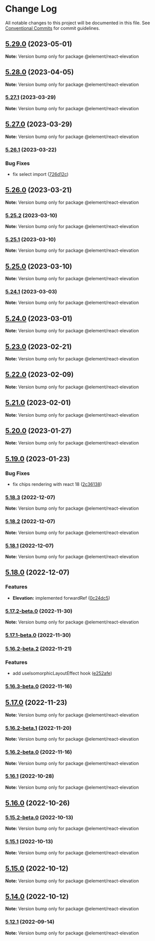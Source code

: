 # Change Log

All notable changes to this project will be documented in this file.
See [Conventional Commits](https://conventionalcommits.org) for commit guidelines.

## [5.29.0](https://github.platforms.engineering/element/element-react/compare/v5.28.0...v5.29.0) (2023-05-01)

**Note:** Version bump only for package @element/react-elevation

## [5.28.0](https://github.platforms.engineering/element/element-react/compare/v5.27.1...v5.28.0) (2023-04-05)

**Note:** Version bump only for package @element/react-elevation

### [5.27.1](https://github.platforms.engineering/element/element-react/compare/v5.27.0...v5.27.1) (2023-03-29)

**Note:** Version bump only for package @element/react-elevation

## [5.27.0](https://github.platforms.engineering/element/element-react/compare/v5.26.1...v5.27.0) (2023-03-29)

**Note:** Version bump only for package @element/react-elevation

### [5.26.1](https://github.platforms.engineering/element/element-react/compare/v5.26.0...v5.26.1) (2023-03-22)

### Bug Fixes

-   fix select import ([726d12c](https://github.platforms.engineering/element/element-react/commits/726d12c2bb8724fe432b9c34fde3652b24d2f8bb))

## [5.26.0](https://github.platforms.engineering/element/element-react/compare/v5.25.2...v5.26.0) (2023-03-21)

**Note:** Version bump only for package @element/react-elevation

### [5.25.2](https://github.platforms.engineering/element/element-react/compare/v5.25.1...v5.25.2) (2023-03-10)

**Note:** Version bump only for package @element/react-elevation

### [5.25.1](https://github.platforms.engineering/element/element-react/compare/v5.25.0...v5.25.1) (2023-03-10)

**Note:** Version bump only for package @element/react-elevation

## [5.25.0](https://github.platforms.engineering/element/element-react/compare/v5.24.1...v5.25.0) (2023-03-10)

**Note:** Version bump only for package @element/react-elevation

### [5.24.1](https://github.platforms.engineering/element/element-react/compare/v5.24.0...v5.24.1) (2023-03-03)

**Note:** Version bump only for package @element/react-elevation

## [5.24.0](https://github.platforms.engineering/element/element-react/compare/v5.23.0...v5.24.0) (2023-03-01)

**Note:** Version bump only for package @element/react-elevation

## [5.23.0](https://github.platforms.engineering/element/element-react/compare/v5.22.0...v5.23.0) (2023-02-21)

**Note:** Version bump only for package @element/react-elevation

## [5.22.0](https://github.platforms.engineering/element/element-react/compare/v5.21.0...v5.22.0) (2023-02-09)

**Note:** Version bump only for package @element/react-elevation

## [5.21.0](https://github.platforms.engineering/element/element-react/compare/v5.20.0...v5.21.0) (2023-02-01)

**Note:** Version bump only for package @element/react-elevation

## [5.20.0](https://github.platforms.engineering/element/element-react/compare/v5.19.0...v5.20.0) (2023-01-27)

**Note:** Version bump only for package @element/react-elevation

## [5.19.0](https://github.platforms.engineering/element/element-react/compare/v5.18.3...v5.19.0) (2023-01-23)

### Bug Fixes

-   fix chips rendering with react 18 ([2c36138](https://github.platforms.engineering/element/element-react/commits/2c36138841e39f707dc041ab0e40585243ef3cde))

### [5.18.3](https://github.platforms.engineering/element/element-react/compare/v5.18.2...v5.18.3) (2022-12-07)

**Note:** Version bump only for package @element/react-elevation

### [5.18.2](https://github.platforms.engineering/element/element-react/compare/v5.18.1...v5.18.2) (2022-12-07)

**Note:** Version bump only for package @element/react-elevation

### [5.18.1](https://github.platforms.engineering/element/element-react/compare/v5.18.0...v5.18.1) (2022-12-07)

**Note:** Version bump only for package @element/react-elevation

## [5.18.0](https://github.platforms.engineering/element/element-react/compare/v5.17.2-beta.0...v5.18.0) (2022-12-07)

### Features

-   **Elevation:** implemented forwardRef ([0c24dc5](https://github.platforms.engineering/element/element-react/commits/0c24dc5859c02f23646d84b310f8c9e7cc5a270f))

### [5.17.2-beta.0](https://github.platforms.engineering/element/element-react/compare/v5.17.1-beta.0...v5.17.2-beta.0) (2022-11-30)

**Note:** Version bump only for package @element/react-elevation

### [5.17.1-beta.0](https://github.platforms.engineering/element/element-react/compare/v5.17.0...v5.17.1-beta.0) (2022-11-30)

### [5.16.2-beta.2](https://github.platforms.engineering/element/element-react/compare/v5.0.1-1...v5.16.2-beta.2) (2022-11-21)

### Features

-   add useIsomorphicLayoutEffect hook ([e252afe](https://github.platforms.engineering/element/element-react/commits/e252afe721d85bff142b239414f1889bc771e442))

### [5.16.3-beta.0](https://github.platforms.engineering/element/element-react/compare/v5.16.2-beta.0...v5.16.3-beta.0) (2022-11-16)

## [5.17.0](https://github.platforms.engineering/element/element-react/compare/v5.16.2-beta.1...v5.17.0) (2022-11-23)

**Note:** Version bump only for package @element/react-elevation

### [5.16.2-beta.1](https://github.platforms.engineering/element/element-react/compare/v5.16.2-beta.0...v5.16.2-beta.1) (2022-11-20)

**Note:** Version bump only for package @element/react-elevation

### [5.16.2-beta.0](https://github.platforms.engineering/element/element-react/compare/v5.16.1...v5.16.2-beta.0) (2022-11-16)

**Note:** Version bump only for package @element/react-elevation

### [5.16.1](https://github.platforms.engineering/element/element-react/compare/v5.16.0...v5.16.1) (2022-10-28)

**Note:** Version bump only for package @element/react-elevation

## [5.16.0](https://github.platforms.engineering/element/element-react/compare/v5.15.2-beta.0...v5.16.0) (2022-10-26)

### [5.15.2-beta.0](https://github.platforms.engineering/element/element-react/compare/v5.15.0...v5.15.1) (2022-10-13)

**Note:** Version bump only for package @element/react-elevation

### [5.15.1](https://github.platforms.engineering/element/element-react/compare/v5.15.0...v5.15.1) (2022-10-13)

**Note:** Version bump only for package @element/react-elevation

## [5.15.0](https://github.platforms.engineering/element/element-react/compare/v5.14.0...v5.15.0) (2022-10-12)

**Note:** Version bump only for package @element/react-elevation

## [5.14.0](https://github.platforms.engineering/element/element-react/compare/v5.14.0-alpha.0...v5.14.0) (2022-10-12)

**Note:** Version bump only for package @element/react-elevation

### [5.12.1](https://github.platforms.engineering/element/element-react/compare/v5.12.0...v5.12.1) (2022-09-14)

**Note:** Version bump only for package @element/react-elevation
